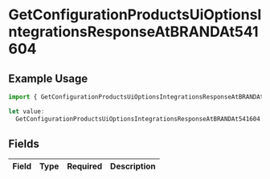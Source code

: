 # GetConfigurationProductsUiOptionsIntegrationsResponseAtBRANDAt541604

## Example Usage

```typescript
import { GetConfigurationProductsUiOptionsIntegrationsResponseAtBRANDAt541604 } from "@vercel/sdk/models/getconfigurationproductsop.js";

let value:
  GetConfigurationProductsUiOptionsIntegrationsResponseAtBRANDAt541604 = {};
```

## Fields

| Field       | Type        | Required    | Description |
| ----------- | ----------- | ----------- | ----------- |